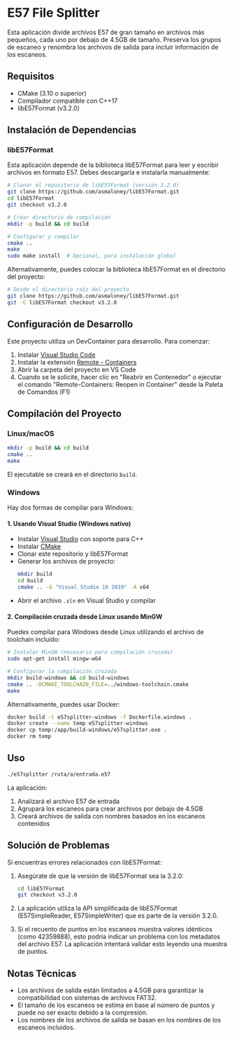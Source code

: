 # E57 File Splitter

Esta aplicación divide archivos E57 de gran tamaño en archivos más pequeños, cada uno por debajo de 4.5GB de tamaño. Preserva los grupos de escaneo y renombra los archivos de salida para incluir información de los escaneos.

## Requisitos

- CMake (3.10 o superior)
- Compilador compatible con C++17
- libE57Format (v3.2.0)

## Instalación de Dependencias

### libE57Format

Esta aplicación depende de la biblioteca libE57Format para leer y escribir archivos en formato E57. Debes descargarla e instalarla manualmente:

```bash
# Clonar el repositorio de libE57Format (versión 3.2.0)
git clone https://github.com/asmaloney/libE57Format.git
cd libE57Format
git checkout v3.2.0

# Crear directorio de compilación
mkdir -p build && cd build

# Configurar y compilar
cmake ..
make
sudo make install  # Opcional, para instalación global
```

Alternativamente, puedes colocar la biblioteca libE57Format en el directorio del proyecto:

```bash
# Desde el directorio raíz del proyecto
git clone https://github.com/asmaloney/libE57Format.git
git -C libE57Format checkout v3.2.0
```

## Configuración de Desarrollo

Este proyecto utiliza un DevContainer para desarrollo. Para comenzar:

1. Instalar [Visual Studio Code](https://code.visualstudio.com/)
2. Instalar la extensión [Remote - Containers](https://marketplace.visualstudio.com/items?itemName=ms-vscode-remote.remote-containers)
3. Abrir la carpeta del proyecto en VS Code
4. Cuando se le solicite, hacer clic en "Reabrir en Contenedor" o ejecutar el comando "Remote-Containers: Reopen in Container" desde la Paleta de Comandos (F1)

## Compilación del Proyecto

### Linux/macOS

```bash
mkdir -p build && cd build
cmake ..
make
```

El ejecutable se creará en el directorio `build`.

### Windows

Hay dos formas de compilar para Windows:

#### 1. Usando Visual Studio (Windows nativo)

- Instalar [Visual Studio](https://visualstudio.microsoft.com/) con soporte para C++
- Instalar [CMake](https://cmake.org/download/)
- Clonar este repositorio y libE57Format
- Generar los archivos de proyecto:
  ```bash
  mkdir build
  cd build
  cmake .. -G "Visual Studio 16 2019" -A x64
  ```
- Abrir el archivo `.sln` en Visual Studio y compilar

#### 2. Compilación cruzada desde Linux usando MinGW

Puedes compilar para Windows desde Linux utilizando el archivo de toolchain incluido:

```bash
# Instalar MinGW (necesario para compilación cruzada)
sudo apt-get install mingw-w64

# Configurar la compilación cruzada
mkdir build-windows && cd build-windows
cmake .. -DCMAKE_TOOLCHAIN_FILE=../windows-toolchain.cmake
make
```

Alternativamente, puedes usar Docker:

```bash
docker build -t e57splitter-windows -f Dockerfile.windows .
docker create --name temp e57splitter-windows
docker cp temp:/app/build-windows/e57splitter.exe .
docker rm temp
```

## Uso

```bash
./e57splitter /ruta/a/entrada.e57
```

La aplicación:
1. Analizará el archivo E57 de entrada
2. Agrupará los escaneos para crear archivos por debajo de 4.5GB
3. Creará archivos de salida con nombres basados en los escaneos contenidos

## Solución de Problemas

Si encuentras errores relacionados con libE57Format:

1. Asegúrate de que la versión de libE57Format sea la 3.2.0:
   ```bash
   cd libE57Format
   git checkout v3.2.0
   ```

2. La aplicación utiliza la API simplificada de libE57Format (E57SimpleReader, E57SimpleWriter) que es parte de la versión 3.2.0.

3. Si el recuento de puntos en los escaneos muestra valores idénticos (como 42359888), esto podría indicar un problema con los metadatos del archivo E57. La aplicación intentará validar esto leyendo una muestra de puntos.

## Notas Técnicas

- Los archivos de salida están limitados a 4.5GB para garantizar la compatibilidad con sistemas de archivos FAT32.
- El tamaño de los escaneos se estima en base al número de puntos y puede no ser exacto debido a la compresión.
- Los nombres de los archivos de salida se basan en los nombres de los escaneos incluidos.

